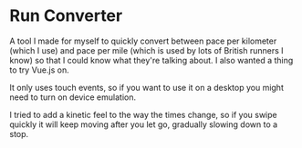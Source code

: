 # Run Converter

A tool I made for myself to quickly convert between pace per kilometer (which I use) and pace per mile (which is used by lots of British runners I know) so that I could know what they're talking about. I also wanted a thing to try Vue.js on.

It only uses touch events, so if you want to use it on a desktop you might need to turn on device emulation.

I tried to add a kinetic feel to the way the times change, so if you swipe quickly it will keep moving after you let go, gradually slowing down to a stop.

